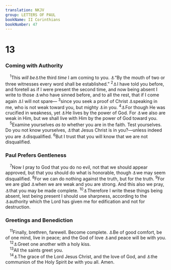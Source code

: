 ```yaml
---
translation: NKJV
group: LETTERS OF PAUL
bookName: II Corinthians 
bookNumber: 47
---
```


<div class="title"><h1>13</h1><h3>Coming with Authority</h3></div>
<span class="verse 2co_13_1"> <sup>1</sup>This <i>will</i> <i>be</i><a data-toggle="tooltip" data-placement="bottom" title="2 Cor. 12:14">⚓</a>the third <i>time</i> I am coming to you. <a data-toggle="tooltip" data-placement="bottom" title="Num. 35:30; Deut. 17:6; 19:15; Matt. 18:16; John 8:17; Heb. 10:28">⚓</a>“By the mouth of two or three witnesses every word shall be established.” </span>
<span class="verse 2co_13_2"><sup>2</sup><a data-toggle="tooltip" data-placement="bottom" title="2 Cor. 10:2">⚓</a>I have told you before, and foretell as if I were present the second time, and now being absent I write to those <a data-toggle="tooltip" data-placement="bottom" title="2 Cor. 12:21">⚓</a>who have sinned before, and to all the rest, that if I come again <a data-toggle="tooltip" data-placement="bottom" title="2 Cor. 1:23; 10:11">⚓</a>I will not spare— </span>
<span class="verse 2co_13_3"><sup>3</sup>since you seek a proof of Christ <a data-toggle="tooltip" data-placement="bottom" title="Matt. 10:20; (1 Cor. 5:4; 7:40)">⚓</a>speaking in me, who is not weak toward you, but mighty <a data-toggle="tooltip" data-placement="bottom" title="(1 Cor. 9:2)">⚓</a>in you. </span>
<span class="verse 2co_13_4"><sup>4</sup><a data-toggle="tooltip" data-placement="bottom" title="Phil. 2:7, 8; (1 Pet. 3:18)">⚓</a>For though He was crucified in weakness, yet <a data-toggle="tooltip" data-placement="bottom" title="(Rom. 1:4; 6:4; 1 Cor. 6:14)">⚓</a>He lives by the power of God. For <a data-toggle="tooltip" data-placement="bottom" title="(2 Cor. 10:3, 4)">⚓</a>we also are weak in Him, but we shall live with Him by the power of God toward you.<br/></span>
<span class="verse 2co_13_5"> <sup>5</sup>Examine yourselves <i>as</i> <i>to</i> whether you are in the faith. Test yourselves. Do you not know yourselves, <a data-toggle="tooltip" data-placement="bottom" title="Rom. 8:10; (Gal. 4:19)">⚓</a>that Jesus Christ is in you?—unless indeed you are <a data-toggle="tooltip" data-placement="bottom" title="1 Cor. 9:27">⚓</a>disqualified. </span>
<span class="verse 2co_13_6"><sup>6</sup>But I trust that you will know that we are not disqualified.<br/></span>
<div class="title"><h3>Paul Prefers Gentleness</h3></div>
<span class="verse 2co_13_7"> <sup>7</sup>Now I pray to God that you do no evil, not that we should appear approved, but that you should do what is honorable, though <a data-toggle="tooltip" data-placement="bottom" title="2 Cor. 6:9">⚓</a>we may seem disqualified. </span>
<span class="verse 2co_13_8"><sup>8</sup>For we can do nothing against the truth, but for the truth. </span>
<span class="verse 2co_13_9"><sup>9</sup>For we are glad <a data-toggle="tooltip" data-placement="bottom" title="1 Cor. 4:10">⚓</a>when we are weak and you are strong. And this also we pray, <a data-toggle="tooltip" data-placement="bottom" title="1 Cor. 1:10; 2 Cor. 13:11; Eph. 4:12; (1 Thess. 3:10)">⚓</a>that you may be made complete. </span>
<span class="verse 2co_13_10"><sup>10</sup><a data-toggle="tooltip" data-placement="bottom" title="1 Cor. 4:21">⚓</a>Therefore I write these things being absent, lest being present I should use sharpness, according to the <a data-toggle="tooltip" data-placement="bottom" title="1 Cor. 5:4; 2 Cor. 10:8">⚓</a>authority which the Lord has given me for edification and not for destruction.<br/></span>
<div class="title"><h3>Greetings and Benediction</h3></div>
<span class="verse 2co_13_11"> <sup>11</sup>Finally, brethren, farewell. Become complete. <a data-toggle="tooltip" data-placement="bottom" title="Rom. 12:16, 18">⚓</a>Be of good comfort, be of one mind, live in peace; and the God of love <a data-toggle="tooltip" data-placement="bottom" title="Rom. 15:33; Eph. 6:23">⚓</a>and peace will be with you.<br/></span>
<span class="verse 2co_13_12"> <sup>12</sup><a data-toggle="tooltip" data-placement="bottom" title="Rom. 16:16">⚓</a>Greet one another with a holy kiss.<br/></span>
<span class="verse 2co_13_13"> <sup>13</sup>All the saints greet you.<br/></span>
<span class="verse 2co_13_14"> <sup>14</sup><a data-toggle="tooltip" data-placement="bottom" title="Rom. 16:24">⚓</a>The grace of the Lord Jesus Christ, and the love of God, and <a data-toggle="tooltip" data-placement="bottom" title="Phil. 2:1">⚓</a>the communion of the Holy Spirit <i>be</i> with you all. Amen.<br/></span>
